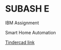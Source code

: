 # SUBASH E

IBM Assignment

Smart Home Automation

[Tindercad link](https://www.tinkercad.com/things/7ri2ybXGVOJ)
